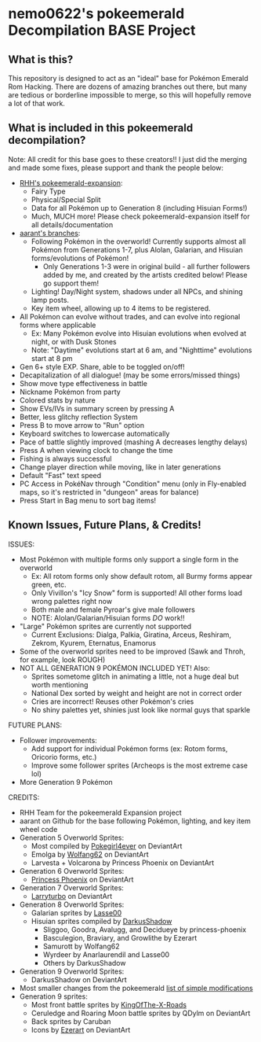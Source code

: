 # nemo0622's pokeemerald Decompilation BASE Project

## What is this?

This repository is designed to act as an "ideal" base for Pokémon Emerald Rom
Hacking. There are dozens of amazing branches out there, but many are tedious or
borderline impossible to merge, so this will hopefully remove a lot of that work.

## What is included in this pokeemerald decompilation?

Note: All credit for this base goes to these creators!! I just did the merging and made some fixes, please support and thank the people below:
- [RHH's pokeemerald-expansion](https://github.com/rh-hideout/pokeemerald-expansion):
    - Fairy Type
    - Physical/Special Split
    - Data for all Pokémon up to Generation 8 (including Hisuian Forms!)
    - Much, MUCH more! Please check pokeemerald-expansion itself for all details/documentation
- [aarant's branches](https://github.com/aarant/pokeemerald):
    - Following Pokémon in the overworld! Currently supports almost all Pokémon from Generations 1-7, plus Alolan, Galarian, and Hisuian forms/evolutions of Pokémon!
        - Only Generations 1-3 were in original build - all further followers added by me, and created by the artists credited below! Please go support them!
    - Lighting! Day/Night system, shadows under all NPCs, and shining lamp posts.
    - Key item wheel, allowing up to 4 items to be registered.
- All Pokémon can evolve without trades, and can evolve into regional forms where applicable
    - Ex: Many Pokémon evolve into Hisuian evolutions when evolved at night, or with Dusk Stones
    - Note: "Daytime" evolutions start at 6 am, and "Nighttime" evolutions start at 8 pm
- Gen 6+ style EXP. Share, able to be toggled on/off!
- Decapitalization of all dialogue! (may be some errors/missed things)
- Show move type effectiveness in battle
- Nickname Pokémon from party
- Colored stats by nature
- Show EVs/IVs in summary screen by pressing A
- Better, less glitchy reflection System
- Press B to move arrow to "Run" option
- Keyboard switches to lowercase automatically
- Pace of battle slightly improved (mashing A decreases lengthy delays)
- Press A when viewing clock to change the time
- Fishing is always successful 
- Change player direction while moving, like in later generations
- Default "Fast" text speed
- PC Access in PokéNav through "Condition" menu (only in Fly-enabled maps, so it's restricted in "dungeon" areas for balance)
- Press Start in Bag menu to sort bag items!

## Known Issues, Future Plans, & Credits!

ISSUES:
- Most Pokémon with multiple forms only support a single form in the overworld
    - Ex: All rotom forms only show default rotom, all Burmy forms appear green, etc.
    - Only Vivillon's "Icy Snow" form is supported! All other forms load wrong palettes right now
    - Both male and female Pyroar's give male followers
    - NOTE: Alolan/Galarian/Hisuian forms *DO* work!!
- "Large" Pokémon sprites are currently not supported
    - Current Exclusions: Dialga, Palkia, Giratina, Arceus, Reshiram, Zekrom, Kyurem, Eternatus, Enamorus
- Some of the overworld sprites need to be improved (Sawk and Throh, for example, look ROUGH)
- NOT ALL GENERATION 9 POKÉMON INCLUDED YET! Also:
    - Sprites sometome glitch in animating a little, not a huge deal but worth mentioning
    - National Dex sorted by weight and height are not in correct order
    - Cries are incorrect! Reuses other Pokémon's cries
    - No shiny palettes yet, shinies just look like normal guys that sparkle

FUTURE PLANS:
- Follower improvements:
    - Add support for individual Pokémon forms (ex: Rotom forms, Oricorio forms, etc.)
    - Improve some follower sprites (Archeops is the most extreme case lol)
- More Generation 9 Pokémon

CREDITS:
- RHH Team for the pokeemerald Expansion project
- aarant on Github for the base following Pokémon, lighting, and key item wheel code
- Generation 5 Overworld Sprites: 
    - Most compiled by [Pokegirl4ever](https://www.deviantart.com/pokegirl4ever/art/Completed-pokemon-Unova-overworlds-212553542) on DeviantArt
    - Emolga by [Wolfang62](https://www.deviantart.com/wolfang62/art/Emolga-Sprite-Overworld-833896154) on DeviantArt
    - Larvesta + Volcarona by Princess Phoenix on DeviantArt
- Generation 6 Overworld Sprites:
    - [Princess Phoenix](https://www.deviantart.com/princess-phoenix/art/Gen-6-Kalos-Pokemon-Overworld-Sprites-525954409) on DeviantArt
- Generation 7 Overworld Sprites:
    - [Larryturbo](https://www.deviantart.com/larryturbo/art/Gen-7-Alola-Overworld-Sprites-805455576) on DeviantArt
- Generation 8 Overworld Sprites:
    - Galarian sprites by [Lasse00](https://www.deviantart.com/lasse00/art/Hgss-Galar-Pokemon-Overworls-Sprites-912208276)
    - Hisuian sprites compiled by [DarkusShadow](https://www.deviantart.com/darkusshadow/art/Hgss-Hisuian-Pokemon-Overworld-Sprites-908984387) 
        - Sliggoo, Goodra, Avalugg, and Decidueye by princess-phoenix
        - Basculegion, Braviary, and Growlithe by Ezerart
        - Samurott by Wolfang62
        - Wyrdeer by Anarlaurendil and Lasse00
        - Others by DarkusShadow
- Generation 9 Overworld Sprites:
    - DarkusShadow on DeviantArt
- Most smaller changes from the pokeemerald [list of simple modifications](https://github.com/pret/pokeemerald/wiki/Tutorials)
- Generation 9 sprites:
    - Most front battle sprites by [KingOfThe-X-Roads](https://www.deviantart.com/kingofthe-x-roads/art/Gen-9-Sprites-Pokemon-Scarlet-and-Violet-908341834)
    - Ceruledge and Roaring Moon battle sprites by QDylm on DeviantArt
    - Back sprites by Caruban
    - Icons by [Ezerart](https://www.deviantart.com/ezerart/art/Pokemon-Gen-9-Icon-sprites-3DS-Style-944211258) on DeviantArt